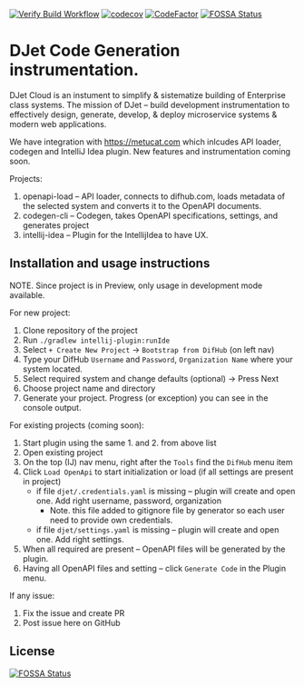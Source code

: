[![Verify Build Workflow](https://github.com/DJetCloud/djet-codegen/actions/workflows/verify.yaml/badge.svg)](https://github.com/DJetCloud/djet-codegen/actions/workflows/verify.yaml)
[![codecov](https://codecov.io/gh/DJetCloud/djet-codegen/branch/main/graph/badge.svg?token=J1Y895B9QV)](https://codecov.io/gh/DJetCloud/djet-codegen)
[![CodeFactor](https://www.codefactor.io/repository/github/djetcloud/djet-codegen/badge)](https://www.codefactor.io/repository/github/djetcloud/djet-codegen) 
[![FOSSA Status](https://app.fossa.com/api/projects/git%2Bgithub.com%2FDJetCloud%2Fdjet-codegen.svg?type=shield)](https://app.fossa.com/projects/git%2Bgithub.com%2FDJetCloud%2Fdjet-codegen?ref=badge_shield)

# DJet Code Generation instrumentation.
DJet Cloud is an instument to simplify & sistematize building of Enterprise class systems.
The mission of DJet – build development instrumentation to effectively design, generate, develop, & deploy microservice systems & modern web applications.

We have integration with https://metucat.com which inlcudes API loader, codegen and IntelliJ Idea plugin. New features and instrumentation coming soon.

Projects:
1. openapi-load – API loader, connects to difhub.com, loads metadata of the selected system and converts it to the OpenAPI documents. 
2. codegen-cli – Codegen, takes OpenAPI specifications, settings, and generates project
3. intellij-idea – Plugin for the IntellijIdea to have UX.

## Installation and usage instructions

NOTE. Since project is in Preview, only usage in development mode available.

For new project:
1. Clone repository of the project
2. Run `./gradlew intellij-plugin:runIde`
3. Select `+ Create New Project` -> `Bootstrap from DifHub` (on left nav)
4. Type your DifHub `Username` and `Password`, `Organization Name` where your system located. 
5. Select required system and change defaults (optional) -> Press Next
6. Choose project name and directory
7. Generate your project. Progress (or exception) you can see in the console output.

For existing projects (coming soon):
1. Start plugin using the same 1. and 2. from above list
2. Open existing project
3. On the top (IJ) nav menu, right after the `Tools` find the `DifHub` menu item
4. Click `Load OpenApi` to start initialization or load (if all settings are present in project)
    - if file `djet/.credentials.yaml` is missing – plugin will create and open one. Add right username, password, organization
        - Note. this file added to gitignore file by generator so each user need to provide own credentials.
    - if file `djet/settings.yaml` is missing – plugin will create and open one. Add right settings.
5. When all required are present – OpenAPI files will be generated by the plugin.
6. Having all OpenAPI files and setting – click `Generate Code` in the Plugin menu.

If any issue: 
1. Fix the issue and create PR
2. Post issue here on GitHub


## License
[![FOSSA Status](https://app.fossa.com/api/projects/git%2Bgithub.com%2FDJetCloud%2Fdjet-codegen.svg?type=large)](https://app.fossa.com/projects/git%2Bgithub.com%2FDJetCloud%2Fdjet-codegen?ref=badge_large)
